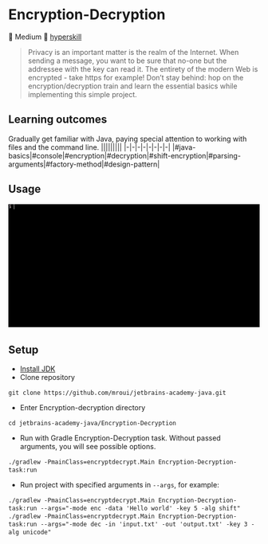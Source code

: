 # Encryption-Decryption
:muscle: Medium :link: [hyperskill](https://hyperskill.org/projects/46)

>Privacy is an important matter is the realm of the Internet. When sending a message, you want to be sure that no-one but the addressee with the key can read it. The entirety of the modern Web is encrypted - take https for example! Don’t stay behind: hop on the encryption/decryption train and learn the essential basics while implementing this simple project.

## Learning outcomes
Gradually get familiar with Java, paying special attention to working with files and the command line.
|||||||||
|-|-|-|-|-|-|-|-|
|#java-basics|#console|#encryption|#decryption|#shift-encryption|#parsing-arguments|#factory-method|#design-pattern|

## Usage
![Encryption-decryption demo gif](demo.gif)

## Setup
* [Install JDK](https://www.oracle.com/pl/java/technologies/javase-downloads.html)
* Clone repository
```
git clone https://github.com/mroui/jetbrains-academy-java.git
```
* Enter Encryption-decryption directory
```
cd jetbrains-academy-java/Encryption-Decryption
```
* Run with Gradle Encryption-Decryption task. Without passed arguments, you will see possible options.
```
./gradlew -PmainClass=encryptdecrypt.Main Encryption-Decryption-task:run
```
* Run project with specified arguments in ```--args```, for example:
```
./gradlew -PmainClass=encryptdecrypt.Main Encryption-Decryption-task:run --args="-mode enc -data 'Hello world' -key 5 -alg shift"
./gradlew -PmainClass=encryptdecrypt.Main Encryption-Decryption-task:run --args="-mode dec -in 'input.txt' -out 'output.txt' -key 3 -alg unicode"
```
